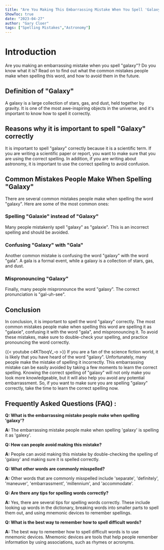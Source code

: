 ```yaml
---
title: "Are You Making This Embarrassing Mistake When You Spell 'Galaxy'? Find Out Now!"
ShowToc: true 
date: "2023-04-27"
author: "Gary Cloer" 
tags: ["Spelling Mistakes","Astronomy"]
---
```

# Introduction
Are you making an embarrassing mistake when you spell "galaxy"? Do you know what it is? Read on to find out what the common mistakes people make when spelling this word, and how to avoid them in the future.

## Definition of "Galaxy"
A galaxy is a large collection of stars, gas, and dust, held together by gravity. It is one of the most awe-inspiring objects in the universe, and it's important to know how to spell it correctly.

## Reasons why it is important to spell "Galaxy" correctly
It is important to spell "galaxy" correctly because it is a scientific term. If you are writing a scientific paper or report, you want to make sure that you are using the correct spelling. In addition, if you are writing about astronomy, it is important to use the correct spelling to avoid confusion.

## Common Mistakes People Make When Spelling "Galaxy"
There are several common mistakes people make when spelling the word "galaxy". Here are some of the most common ones:

### Spelling "Galaxie" instead of "Galaxy"
Many people mistakenly spell "galaxy" as "galaxie". This is an incorrect spelling and should be avoided.

### Confusing "Galaxy" with "Gala"
Another common mistake is confusing the word "galaxy" with the word "gala". A gala is a formal event, while a galaxy is a collection of stars, gas, and dust.

### Mispronouncing "Galaxy"
Finally, many people mispronounce the word "galaxy". The correct pronunciation is "gal-uh-see".

## Conclusion
In conclusion, it is important to spell the word "galaxy" correctly. The most common mistakes people make when spelling this word are spelling it as "galaxie", confusing it with the word "gala", and mispronouncing it. To avoid these mistakes, make sure to double-check your spelling, and practice pronouncing the word correctly.

{{< youtube c4KTboqV_-o >}} 
If you are a fan of the science fiction world, it is likely that you have heard of the word "galaxy". Unfortunately, many people make the mistake of spelling it incorrectly. This embarrassing mistake can be easily avoided by taking a few moments to learn the correct spelling. Knowing the correct spelling of "galaxy" will not only make you look more knowledgeable, but it will also help you avoid any potential embarrassment. So, if you want to make sure you are spelling "galaxy" correctly, take the time to learn the correct spelling now.

## Frequently Asked Questions (FAQ) :
**Q: What is the embarrassing mistake people make when spelling 'galaxy'?**

**A:** The embarrassing mistake people make when spelling 'galaxy' is spelling it as 'galexy'. 

**Q: How can people avoid making this mistake?**

**A:** People can avoid making this mistake by double-checking the spelling of 'galaxy' and making sure it is spelled correctly. 

**Q: What other words are commonly misspelled?**

**A:** Other words that are commonly misspelled include 'separate', 'definitely', 'maneuver', 'embarrassment', 'millennium', and 'accommodate'. 

**Q: Are there any tips for spelling words correctly?**

**A:** Yes, there are several tips for spelling words correctly. These include looking up words in the dictionary, breaking words into smaller parts to spell them out, and using mnemonic devices to remember spellings. 

**Q: What is the best way to remember how to spell difficult words?**

**A:** The best way to remember how to spell difficult words is to use mnemonic devices. Mnemonic devices are tools that help people remember information by using associations, such as rhymes or acronyms.





